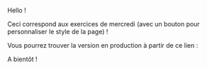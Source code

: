 Hello !

Ceci correspond aux exercices de mercredi (avec un bouton pour personnaliser le style de la page) !

Vous pourrez trouver la version en production à partir de ce lien : 

A bientôt !